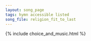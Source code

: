 ```yaml
---
layout: song_page
tags: hymn accessible listed
song_file: religion_fit_to_last
---
```


{% include choice_and_music.html %}
